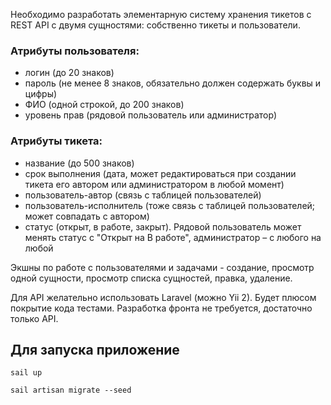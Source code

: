 Необходимо разработать элементарную систему хранения тикетов с REST API с двумя сущностями: собственно тикеты и пользователи.

### Атрибуты пользователя:
- логин (до 20 знаков)
- пароль (не менее 8 знаков, обязательно должен содержать буквы и цифры)
- ФИО (одной строкой, до 200 знаков)
- уровень прав (рядовой пользователь или администратор)

### Атрибуты тикета:
- название (до 500 знаков)
- срок выполнения (дата, может редактироваться при создании тикета его автором или администратором в любой момент)
- пользователь-автор (связь с таблицей пользователей)
- пользователь-исполнитель (тоже связь с таблицей пользователей; может совпадать с автором)
- статус (открыт, в работе, закрыт). Рядовой пользователь может менять статус с "Открыт на В работе", администратор – с любого на любой

Экшны по работе с пользователями и задачами - создание, просмотр одной сущности, просмотр списка сущностей, правка, удаление.

Для API желательно использовать Laravel (можно Yii 2).
Будет плюсом покрытие кода тестами.
Разработка фронта не требуется, достаточно только API.


## Для запуска приложение

`sail up`

`sail artisan migrate --seed`
